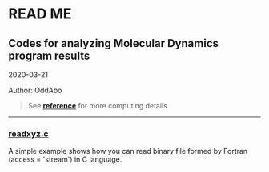 
# READ ME

## Codes for analyzing Molecular Dynamics program results

2020-03-21

Author: OddAbo

> See [**reference**](https://github.com/OddAbo/MD-analysis/tree/master/reference) for more computing details

---

### [**readxyz.c**](https://github.com/OddAbo/MD-analysis/blob/master/src/readxyz.c)

A simple example shows how you can read binary file formed by Fortran (access =
    'stream') in C language.


